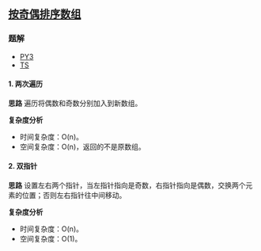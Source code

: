 ## [按奇偶排序数组](https://leetcode-cn.com/problems/sort-array-by-parity/)

### 题解
+ [PY3](../../py3/1024/905.py)
+ [TS](../../ts/1024/905.ts)

#### 1. 两次遍历
**思路**
遍历将偶数和奇数分别加入到新数组。

**复杂度分析**
+ 时间复杂度：O(n)。
+ 空间复杂度：O(n)，返回的不是原数组。

#### 2. 双指针
**思路**
设置左右两个指针，当左指针指向是奇数，右指针指向是偶数，交换两个元素的位置；否则左右指针往中间移动。

**复杂度分析**
+ 时间复杂度：O(n)。
+ 空间复杂度：O(1)。